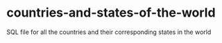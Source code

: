 # countries-and-states-of-the-world
SQL file for all the countries and their corresponding states in the world
